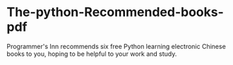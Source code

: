 # The-python-Recommended-books-pdf
Programmer's Inn recommends six free Python learning electronic Chinese books to you, hoping to be helpful to your work and study.
